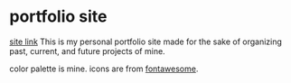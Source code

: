 # portfolio site
[site link](https://www.erinpark.org)
This is my personal portfolio site made for the sake of organizing past, current, and future projects of mine.

color palette is mine.
icons are from [fontawesome](https://fontawesome.com/).
